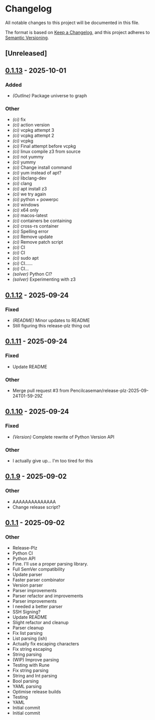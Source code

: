 # Changelog

All notable changes to this project will be documented in this file.

The format is based on [Keep a Changelog](https://keepachangelog.com/en/1.0.0/),
and this project adheres to [Semantic Versioning](https://semver.org/spec/v2.0.0.html).

## [Unreleased]

## [0.1.13](https://github.com/Pencilcaseman/zpack/compare/v0.1.12...v0.1.13) - 2025-10-01

### Added

- *(Outline)* Package universe to graph

### Other

- *(ci)* fix
- *(ci)* action version
- *(ci)* vcpkg attempt 3
- *(ci)* vcpkg attempt 2
- *(ci)* vcpkg
- *(ci)* Final attempt before vcpkg
- *(ci)* linux compile z3 from source
- *(ci)* not yummy
- *(ci)* yummy
- *(ci)* Change install command
- *(ci)* yum instead of apt?
- *(ci)* libclang-dev
- *(ci)* clang
- *(ci)* apt install z3
- *(ci)* we try again
- *(ci)* python + powerpc
- *(ci)* windows
- *(ci)* x64 only
- *(ci)* macos-latest
- *(ci)* containers be containing
- *(ci)* cross-rs container
- *(ci)* Spelling error
- *(ci)* Remove update
- *(ci)* Remove patch script
- *(ci)* CI
- *(ci)* CI
- *(ci)* sudo apt
- *(ci)* CI......
- *(ci)* CI...
- *(solver)* Python CI?
- *(solver)* Experimenting with z3

## [0.1.12](https://github.com/Pencilcaseman/zpack/compare/v0.1.11...v0.1.12) - 2025-09-24

### Fixed

- *(README)* Minor updates to README
- Still figuring this release-plz thing out

## [0.1.11](https://github.com/Pencilcaseman/zpack/compare/v0.1.10...v0.1.11) - 2025-09-24

### Fixed

- Update README

### Other

- Merge pull request #3 from Pencilcaseman/release-plz-2025-09-24T01-59-29Z

## [0.1.10](https://github.com/Pencilcaseman/zpack/compare/v0.1.9...v0.1.10) - 2025-09-24

### Fixed

- *(Version)* Complete rewrite of Python Version API

### Other

- I actually give up... I'm too tired for this

## [0.1.9](https://github.com/Pencilcaseman/zpack/compare/v0.1.1...v0.1.9) - 2025-09-02

### Other

- AAAAAAAAAAAAAA
- Change release script?

## [0.1.1](https://github.com/Pencilcaseman/zpack/releases/tag/v0.1.1) - 2025-09-02

### Other

- Release-Plz
- Python CI
- Python API
- Fine. I'll use a proper parsing library.
- Full SemVer compatibility
- Update parser
- Faster parser combinator
- Version parser
- Parser improvements
- Parser refactor and improvements
- Parser improvements
- I needed a better parser
- SSH Signing?
- Update README
- Slight refactor and cleanup
- Parser cleanup
- Fix list parsing
- List parsing (ish)
- Actually fix escaping characters
- Fix string escaping
- String parsing
- (WIP) Improve parsing
- Testing with Rune
- Fix string parsing
- String and Int parsing
- Bool parsing
- YAML parsing
- Optimise release builds
- Testing
- YAML
- Initial commit
- Initial commit
